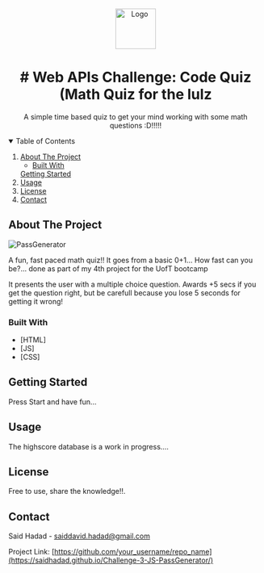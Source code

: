 <!-- PROJECT LOGO -->
<br />
<p align="center">
  <a href="https://github.com/othneildrew/Best-README-Template">
    <img src="images/logo.png" alt="Logo" width="80" height="80">
  </a>

  <h1 align="center"># Web APIs Challenge: Code Quiz (Math Quiz for the lulz</h1>

  <p align="center">
    A simple time based quiz to get your mind working with some math questions :D!!!!!




<!-- TABLE OF CONTENTS -->
<details open="open">
  <summary>Table of Contents</summary>
  <ol>
    <li>
      <a href="#about-the-project">About The Project</a>
      <ul>
        <li><a href="#built-with">Built With</a></li>
      </ul>
    </li>
    <!-- <li> -->
      <a href="#getting-started">Getting Started</a>
      <!-- <ul> -->
        <!-- <li><a href="#prerequisites">Prerequisites</a></li> -->
        <!-- <li><a href="#installation">Installation</a></li> -->
      <!-- </ul> -->
    <!-- </li> -->
    <li><a href="#usage">Usage</a></li>
    <!-- <li><a href="#roadmap">Roadmap</a></li> -->
    <!-- <li><a href="#contributing">Contributing</a></li> -->
    <li><a href="#license">License</a></li>
    <li><a href="#contact">Contact</a></li>
    <!-- <li><a href="#acknowledgements">Acknowledgements</a></li> -->
  </ol>
</details>



<!-- ABOUT THE PROJECT -->
## About The Project

![PassGenerator](./assets./photo.PNG)

A fun, fast paced math quiz!! It goes from a basic 0+1... How fast can you be?... done as part of my 4th project for the UofT bootcamp

It presents the user with a multiple choice question. Awards +5 secs if you get the question right, but be carefull because you lose 5 seconds for getting it wrong!

### Built With

* [HTML]
* [JS]
* [CSS]



<!-- GETTING STARTED -->
## Getting Started

Press Start and have fun...

<!-- ### Prerequisites -->

<!-- This is an example of how to list things you need to use the software and how to install them.
* npm
  ```sh
  npm install npm@latest -g
  ``` -->

<!-- ### Installation
## Instalation


<!-- USAGE EXAMPLES -->
## Usage

The highscore database is a work in progress.... 

<!-- ROADMAP
## Roadmap


<!-- CONTRIBUTING -->
<!-- ## Contributing


<!-- LICENSE -->
## License

Free to use, share the knowledge!!.


<!-- CONTACT -->
## Contact

Said Hadad - saiddavid.hadad@gmail.com

Project Link: [https://github.com/your_username/repo_name](https://saidhadad.github.io/Challenge-3-JS-PassGenerator/)



<!-- ACKNOWLEDGEMENTS -->
<!-- ## Acknowledgements

<!-- MARKDOWN LINKS & IMAGES -->